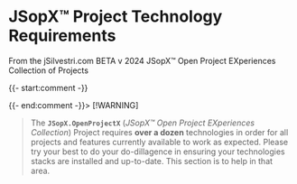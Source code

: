 ﻿
# JSopX™ Project Technology Requirements

From the ﻿jSilvestri.com BETA v 2024 JSopX™ Open Project EXperiences Collection of Projects

{{- start:comment -}}
<!-- START JSOPX NOVA DOCX HEADER
group: 'JSopX™ Project Technology Requirements'
isDraft: false
isProductionReady: true
toc: true
END JSOPX NOVA DOCX HEADER -->
{{- end:comment -}}> [!WARNING]
> The **`JSopX.OpenProjectX`** (_JSopX™ Open Project EXperiences Collection_) Project requires **over a dozen** technologies in order for all projects and features currently available to work as expected. Please try your best to do your do-dillagence in ensuring your technologies stacks are installed and up-to-date.
This section is to help in that area.

